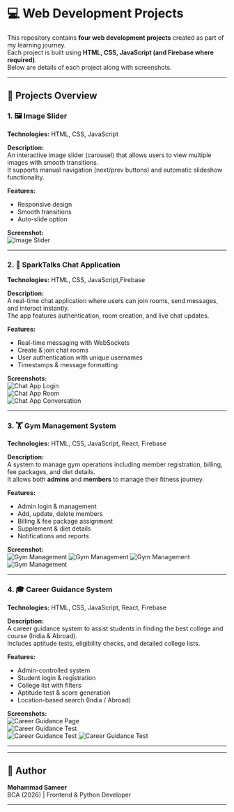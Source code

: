 
# 💻 Web Development Projects

This repository contains **four web development projects** created as part of my learning journey.  
Each project is built using **HTML, CSS, JavaScript (and Firebase where required)**.  
Below are details of each project along with screenshots.

---

## 📸 Projects Overview

### 1. 🖼️ Image Slider
**Technologies:** HTML, CSS, JavaScript  


**Description:**  
An interactive image slider (carousel) that allows users to view multiple images with smooth transitions.  
It supports manual navigation (next/prev buttons) and automatic slideshow functionality.

**Features:**
- Responsive design  
- Smooth transitions  
- Auto-slide option  

**Screenshot:**  
![Image Slider](screenshots/Screenshot-ImageSlider.png)

---

### 2. 💬 SparkTalks Chat Application
**Technologies:** HTML, CSS, JavaScript,Firebase


**Description:**  
A real-time chat application where users can join rooms, send messages, and interact instantly.  
The app features authentication, room creation, and live chat updates.

**Features:**
- Real-time messaging with WebSockets  
- Create & join chat rooms  
- User authentication with unique usernames  
- Timestamps & message formatting  

**Screenshots:**  
![Chat App Login](screenshots/chat-1.png)  
![Chat App Room](screenshots/chat-2.png)  
![Chat App Conversation](screenshots/chat-3.png)

---

### 3. 🏋️ Gym Management System
**Technologies:** HTML, CSS, JavaScript, React, Firebase

**Description:**  
A system to manage gym operations including member registration, billing, fee packages, and diet details.  
It allows both **admins** and **members** to manage their fitness journey.

**Features:**
- Admin login & management  
- Add, update, delete members  
- Billing & fee package assignment  
- Supplement & diet details  
- Notifications and reports  

**Screenshot:**  
![Gym Management](screenshots/gym-1.png)
![Gym Management](screenshots/gym-2.png)
![Gym Management](screenshots/gym-3.png)
![Gym Management](screenshots/gym-4.png)

---

### 4. 🎓 Career Guidance System
**Technologies:** HTML, CSS, JavaScript, React, Firebase



**Description:**  
A career guidance system to assist students in finding the best college and course (India & Abroad).  
Includes aptitude tests, eligibility checks, and detailed college lists.

**Features:**
- Admin-controlled system  
- Student login & registration  
- College list with filters  
- Aptitude test & score generation  
- Location-based search (India / Abroad)  

**Screenshots:**  
![Career Guidance Page](screenshots/career-1.png)  
![Career Guidance Test](screenshots/career-2.png)  
![Career Guidance Test](screenshots/career-3.png)
![Career Guidance Test](screenshots/career-4.png)

---




---

## 🙌 Author
**Mohammad Sameer**  
BCA (2026) | Frontend & Python Developer  

---
